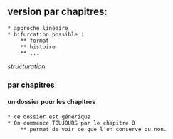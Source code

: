 ## version par chapitres:
	* approche linéaire
	* bifurcation possible : 
		** format
		** histoire
		** ...

_structuration_

### par chapitres
#### un dossier pour les chapitres 
	* ce dossier est générique	 
	* On commence TOUJOURS par le chapitre 0
		** permet de voir ce que l'on conserve ou non. 
